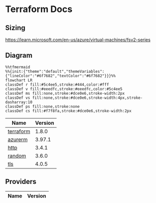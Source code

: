 # Terraform Docs

## Sizing

https://learn.microsoft.com/en-us/azure/virtual-machines/fsv2-series

## Diagram

```mermaid
%%tfmermaid
%%{init:{"theme":"default","themeVariables":{"lineColor":"#6f7682","textColor":"#6f7682"}}}%%
flowchart LR
classDef r fill:#5c4ee5,stroke:#444,color:#fff
classDef v fill:#eeedfc,stroke:#eeedfc,color:#5c4ee5
classDef ms fill:none,stroke:#dce0e6,stroke-width:2px
classDef vs fill:none,stroke:#dce0e6,stroke-width:4px,stroke-dasharray:10
classDef ps fill:none,stroke:none
classDef cs fill:#f7f8fa,stroke:#dce0e6,stroke-width:2px
```

<!-- BEGIN_TF_DOCS -->


| Name | Version |
|------|---------|
| <a name="requirement_terraform"></a> [terraform](#requirement\_terraform) | 1.8.0 |
| <a name="requirement_azurerm"></a> [azurerm](#requirement\_azurerm) | 3.97.1 |
| <a name="requirement_http"></a> [http](#requirement\_http) | 3.4.1 |
| <a name="requirement_random"></a> [random](#requirement\_random) | 3.6.0 |
| <a name="requirement_tls"></a> [tls](#requirement\_tls) | 4.0.5 |

## Providers

| Name | Version |
|------|---------|

<!-- END_TF_DOCS -->
